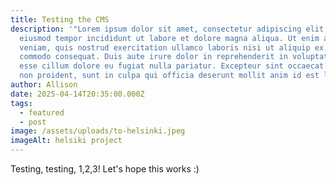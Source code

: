 ```yaml
---
title: Testing the CMS
description: '"Lorem ipsum dolor sit amet, consectetur adipiscing elit, sed do
  eiusmod tempor incididunt ut labore et dolore magna aliqua. Ut enim ad minim
  veniam, quis nostrud exercitation ullamco laboris nisi ut aliquip ex ea
  commodo consequat. Duis aute irure dolor in reprehenderit in voluptate velit
  esse cillum dolore eu fugiat nulla pariatur. Excepteur sint occaecat cupidatat
  non proident, sunt in culpa qui officia deserunt mollit anim id est laborum."'
author: Allison
date: 2025-04-14T20:35:00.000Z
tags:
  - featured
  - post
image: /assets/uploads/to-helsinki.jpeg
imageAlt: helsiki project
---
```

Testing, testing, 1,2,3! Let's hope this works :)
